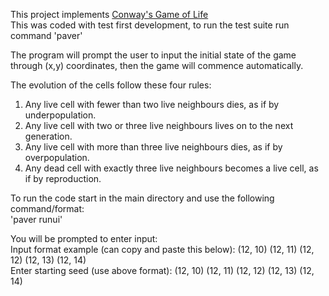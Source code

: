 This project implements [Conway's Game of Life](https://en.wikipedia.org/wiki/Conway%27s_Game_of_Life)  
This was coded with test first development, to run the test suite run command 'paver'

The program will prompt the user to input the initial state of the game through (x,y) coordinates, then the game will commence automatically.   
  
The evolution of the cells follow these four rules:  
  1) Any live cell with fewer than two live neighbours dies, as if by underpopulation.  
  2) Any live cell with two or three live neighbours lives on to the next generation.  
  3) Any live cell with more than three live neighbours dies, as if by overpopulation.  
  4) Any dead cell with exactly three live neighbours becomes a live cell, as if by reproduction.  

To run the code start in the main directory and use the following command/format:  
'paver runui'  
  
You will be prompted to enter input:  
Input format example (can copy and paste this below): (12, 10) (12, 11) (12, 12) (12, 13) (12, 14)  
Enter starting seed (use above format): (12, 10) (12, 11) (12, 12) (12, 13) (12, 14)
